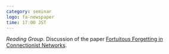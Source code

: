 ```yaml
---
category: seminar
logo: fa-newspaper
time: 17:00 JST
---
```


*Reading Group*.  Discussion of the paper [Fortuitous Forgetting in Connectionist Networks](https://arxiv.org/abs/2202.00155v1).
